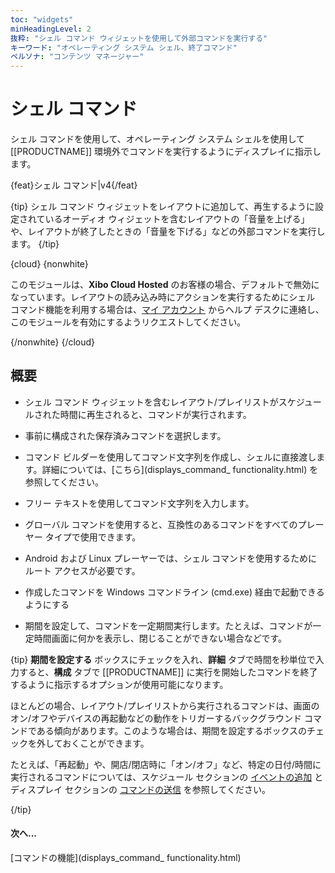 ```yaml
---
toc: "widgets"
minHeadingLevel: 2
抜粋: "シェル コマンド ウィジェットを使用して外部コマンドを実行する"
キーワード: "オペレーティング システム シェル、終了コマンド"
ペルソナ: "コンテンツ マネージャー"
---
```


# シェル コマンド

シェル コマンドを使用して、オペレーティング システム シェルを使用して [[PRODUCTNAME]] 環境外でコマンドを実行するようにディスプレイに指示します。

{feat}シェル コマンド|v4{/feat}

{tip}
シェル コマンド ウィジェットをレイアウトに追加して、再生するように設定されているオーディオ ウィジェットを含むレイアウトの「音量を上げる」や、レイアウトが終了したときの「音量を下げる」などの外部コマンドを実行します。
{/tip}

{cloud}
{nonwhite}

このモジュールは、**Xibo Cloud Hosted** のお客様の場合、デフォルトで無効になっています。レイアウトの読み込み時にアクションを実行するためにシェル コマンド機能を利用する場合は、[マイ アカウント](https://xibosignage.com/my-account/tickets?open=true) からヘルプ デスクに連絡し、このモジュールを有効にするようリクエストしてください。

{/nonwhite}
{/cloud}

## 概要

- シェル コマンド ウィジェットを含むレイアウト/プレイリストがスケジュールされた時間に再生されると、コマンドが実行されます。

- 事前に構成された保存済みコマンドを選択します。

- コマンド ビルダーを使用してコマンド文字列を作成し、シェルに直接渡します。詳細については、[こちら](displays_command_ functionality.html) を参照してください。

- フリー テキストを使用してコマンド文字列を入力します。

- グローバル コマンドを使用すると、互換性のあるコマンドをすべてのプレーヤー タイプで使用できます。

- Android および Linux プレーヤーでは、シェル コマンドを使用するためにルート アクセスが必要です。
- 作成したコマンドを Windows コマンドライン (cmd.exe) 経由で起動できるようにする
- 期間を設定して、コマンドを一定期間実行します。たとえば、コマンドが一定時間画面に何かを表示し、閉じることができない場合などです。

{tip}
**期間を設定する** ボックスにチェックを入れ、**詳細** タブで時間を秒単位で入力すると、**構成** タブで [[PRODUCTNAME]] に実行を開始したコマンドを終了するように指示するオプションが使用可能になります。

ほとんどの場合、レイアウト/プレイリストから実行されるコマンドは、画面のオン/オフやデバイスの再起動などの動作をトリガーするバックグラウンド コマンドである傾向があります。このような場合は、期間を設定するボックスのチェックを外しておくことができます。

たとえば、「再起動」や、開店/閉店時に「オン/オフ」など、特定の日付/時間に実行されるコマンドについては、スケジュール セクションの [イベントの追加](scheduling_events.html#content-add-event) とディスプレイ セクションの [コマンドの送信](displays.html#content-send-command) を参照してください。

{/tip}

#### 次へ...

[コマンドの機能](displays_command_ functionality.html)

